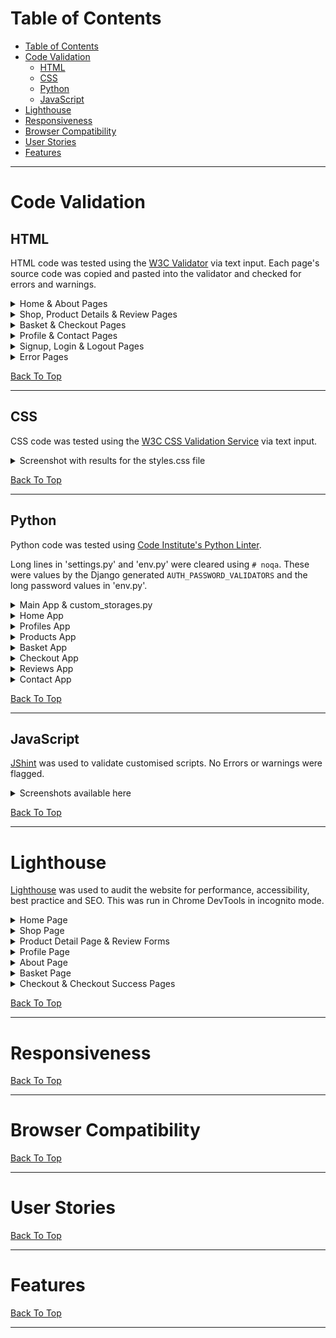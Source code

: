 # Table of Contents

- [Table of Contents](#table-of-contents)
- [Code Validation](#code-validation)
  - [HTML](#html)
  - [CSS](#css)
  - [Python](#python)
  - [JavaScript](#javascript)
- [Lighthouse](#lighthouse)
- [Responsiveness](#responsiveness)
- [Browser Compatibility](#browser-compatibility)
- [User Stories](#user-stories)
- [Features](#features)

_____

# Code Validation

## HTML

HTML code was tested using the [W3C Validator](https://validator.w3.org/) via text input. Each page's source code was copied and pasted into the validator and checked for errors and warnings.

<details>
<summary>Home & About Pages</summary>
<br>

![HTML Validation for Home Page](docs/validation/html-val_home.png)

![HTML Validation for About Page](docs/validation/html-val_about.png)

</details>

<details>
<summary>Shop, Product Details & Review Pages</summary>
<br>

![HTML Validation for Shop Page](docs/validation/html-val_shop.png)

![HTML Validation for Product Detail Page](docs/validation/html-val_product-detail.png)

![HTML Validation for Add Review Page](docs/validation/html-val_add-review.png)

![HTML Validation for Edit Review Page](docs/validation/html-val_edit-review.png)

![HTML Validation for Delete Confirmation Review Page](docs/validation/html-val_delete-review.png)

</details>

<details>
<summary>Basket & Checkout Pages</summary>
<br>

![HTML Validation for Basket Page](docs/validation/html-val_basket.png)

![HTML Validation for Checkout Page](docs/validation/html-val_checkout.png)

![HTML Validation for Checkout Success Page](docs/validation/html-val_checkout-success.png)

</details>

<details>
<summary>Profile & Contact Pages</summary>
<br>

![HTML Validation for Profile Page](docs/validation/html-val_profile.png)

![HTML Validation for Contact Page](docs/validation/html-val_contact.png)

</details>

<details>
<summary>Signup, Login & Logout Pages</summary>
<br>

![HTML Validation for Signup Page](docs/validation/html-val_signup.png)

![HTML Validation for Login Page](docs/validation/html-val_login.png)

![HTML Validation for Logout Page](docs/validation/html-val_logout.png)

</details>

<details>
<summary>Error Pages</summary>
<br>

![HTML Validation for Error404 Page](docs/validation/html-val_error404.png)

![HTML Validation for Error403 Page](docs/validation/html-val_error403.png)

![HTML Validation for Error500 Page](docs/validation/html-val_error500.png)

</details>

[Back To Top](#table-of-contents)

_____

## CSS

CSS code was tested using the [W3C CSS Validation Service](https://jigsaw.w3.org/css-validator/) via text input. 

<details>
<summary>Screenshot with results for the styles.css file</summary>
<br>

</details>

[Back To Top](#table-of-contents)
_____

## Python

Python code was tested using [Code Institute's Python Linter](https://pep8ci.herokuapp.com/).

Long lines in 'settings.py' and 'env.py' were cleared using `# noqa`. These were values by the Django generated `AUTH_PASSWORD_VALIDATORS` and the long password values in 'env.py'.

<details>
<summary>Main App & custom_storages.py</summary>
<br>

![Python Validation for settings.py](docs/validation/settings.png)

![Python Validation for urls.py](docs/validation/urls.png)

![Python Validation for views.py](docs/validation/views.png)

![Python Validation for custom_storages.py](docs/validation/custom_storages.py.png)

</details>

<details>
<summary>Home App</summary>
<br>

![Python Validation for views.py](docs/validation/home-views.py.png)

![Python Validation for urls.py](docs/validation/home-urls.py.png)

</details>

<details>
<summary>Profiles App</summary>
<br>

![Python Validation for admin.py](docs/validation/profiles-admin.png)

![Python Validation for forms.py](docs/validation/profiles-forms.png)

![Python Validation for models.py](docs/validation/profiles-models.png)

![Python Validation for urls.py](docs/validation/profiles-urls.png)

![Python Validation for views.py](docs/validation/profiles-views.png)

</details>

<details>
<summary>Products App</summary>
<br>

![Python Validation for admin.py](docs/validation/products-admin.py.png)

![Python Validation for models.py](docs/validation/products-models.py.png)

![Python Validation for urls.py](docs/validation/products-urls.py.png)

![Python Validation for views.py](docs/validation/products-views.py.png)

</details>

<details>
<summary>Basket App</summary>
<br>

![Python Validation for basket_tools.py](docs/validation/basket-basket_tools.py.png)

![Python Validation for context.py](docs/validation/basket-context.py.png)

![Python Validation for urls.py](docs/validation/basket-urls.py.png)

![Python Validation for views.py](docs/validation/basket-views.py.png)

</details>

<details>
<summary>Checkout App</summary>
<br>

![Python Validation for admin.py](docs/validation/checkout-admin.py.png)

![Python Validation for apps.py](docs/validation/checkout-apps.py.png)

![Python Validation for forms.py](docs/validation/checkout-forms.py.png)

![Python Validation for models.py](docs/validation/checkout-models.py.png)

![Python Validation for signals.py](docs/validation/checkout-signals.py.png)

![Python Validation for urls.py](docs/validation/checkout-urls.py.png)

![Python Validation for views.py](docs/validation/checkout-views.py.png)

![Python Validation for webhook_handler.py](docs/validation/checkout-webhook_handler.py.png)

![Python Validation for webhooks.py](docs/validation/checkout-webhooks.py.png)

</details>

<details>
<summary>Reviews App</summary>
<br>

![Python Validation for admin.py](docs/validation/reviews-admin.py.png)

![Python Validation for forms.py](docs/validation/reviews-forms.py.png)

![Python Validation for models.py](docs/validation/reviews-models.py.png)

![Python Validation for urls.py](docs/validation/reviews-urls.py.png)

![Python Validation for views.py](docs/validation/reviews-views.py.png)

</details>

<details>
<summary>Contact App</summary>
<br>

![Python Validation for admin.py](docs/validation/contact-admin.py.png)

![Python Validation for forms.py](docs/validation/contact-forms.py.png)

![Python Validation for models.py](docs/validation/contact-models.py.png)

![Python Validation for urls.py](docs/validation/contact-urls.py.png)

![Python Validation for views.py](docs/validation/contact-views.py.png)

</details>

[Back To Top](#table-of-contents)
_____

## JavaScript

[JShint](https://jshint.com/) was used to validate customised scripts. No Errors or warnings were flagged.

<details>
<summary>Screenshots available here</summary>
<br>

**Script in basket.html**
![JavaScript Validation for script in basket.html](docs/validation/js_val-basket.html_script.png)

**Modified quantity_input_script.html**
![JavaScript Validation for script in quantity_input_script.html](docs/validation/js_val-quantity_input_script.png)

**Slightly modified countryfield.js file**
![JavaScript Validation for countryfield.js](docs/validation/js_val-countryfield_script.png)

**Slightly modified stripe_elements.js file**
![JavaScript Validation for stripe_elements.js](docs/validation/js_val-stripe_elements_script.png)

</details>

[Back To Top](#table-of-contents)

_____

# Lighthouse

[Lighthouse](https://developer.chrome.com/docs/lighthouse/overview/) was used to audit the website for performance, accessibility, best practice and SEO.  This was run in Chrome DevTools in incognito mode.

<details>
<summary>Home Page</summary>
<br>

MOBILE

![Lighthouse testing results for Home Page Mobile](docs/lighthouse/mobile-home.png)

Low performance score due to render blocking resources and unused javascript.
Render blocking resources included the Bootstrap suit with the highest transfer size.  Coverage was used to identify critical CSS and JS but due to time constraints, these could not be eliminated.
Stripe was flagged as unused JS, however it was decided to leave this in the base.html as recommended by Stripe documentation to manage fraudulent activity.

DESKTOP

![Lighthouse testing results for Home Page](docs/lighthouse/desktop-home.png)

</details>

<details>
<summary>Shop Page</summary>
<br>

MOBILE

![Lighthouse testing results for Shop Page](docs/lighthouse/mobile-shop.png)

Low performance score due to use of HTTP/1. Recommendation to use HTTP/2 with Amazon Web services. This is out of my control and could not switch at this stage.
Unused JavaScript - once again Stripe was flagged highest for this. Stripe recommends to place the JS link in the base.html to prevent fraudulent activity.

DESKTOP

![Lighthouse testing results for Shop Page](docs/lighthouse/desktop-shop.png)

</details>

<details>
<summary>Product Detail Page & Review Forms</summary>
<br>

PRODUCT DETAIL MOBILE

![Lighthouse testing results for Shop Page](docs/lighthouse/mobile-shop.png)

Low performance score due to use of HTTP/1. Recommendation to use HTTP/2 with Amazon Web services. This is out of my control and could not switch at this stage.
Unused JavaScript - once again Stripe was flagged highest for this. Stripe recommends to place the JS link in the base.html to prevent fraudulent activity.

PRODUCT DETAIL DESKTOP

![Lighthouse testing results for Shop Page](docs/lighthouse/desktop-shop.png)

ADD REVIEW MOBILE

ADD REVIEW DESKTOP

EDIT REVIEW MOBILE

EDIT REVIEW DESKTOP

DELETE REVIEW CONFIRMATION MOBILE

DELETE REVIEW CONFIRMATION DESKTOP

</details>

<details>
<summary>Profile Page</summary>
<br>

MOBILE

![Lighthouse testing results for Shop Page](docs/lighthouse/mobile-shop.png)

Low performance score due to use of HTTP/1. Recommendation to use HTTP/2 with Amazon Web services. This is out of my control and could not switch at this stage.
Unused JavaScript - once again Stripe was flagged highest for this. Stripe recommends to place the JS link in the base.html to prevent fraudulent activity.

DESKTOP

![Lighthouse testing results for Shop Page](docs/lighthouse/desktop-shop.png)

</details>

<details>
<summary>About Page</summary>
<br>

MOBILE

![Lighthouse testing results for Shop Page](docs/lighthouse/mobile-shop.png)

Low performance score due to use of HTTP/1. Recommendation to use HTTP/2 with Amazon Web services. This is out of my control and could not switch at this stage.
Unused JavaScript - once again Stripe was flagged highest for this. Stripe recommends to place the JS link in the base.html to prevent fraudulent activity.

DESKTOP

![Lighthouse testing results for Shop Page](docs/lighthouse/desktop-shop.png)

</details>

<details>
<summary>Basket Page</summary>
<br>

MOBILE

![Lighthouse testing results for Shop Page](docs/lighthouse/mobile-shop.png)

Low performance score due to use of HTTP/1. Recommendation to use HTTP/2 with Amazon Web services. This is out of my control and could not switch at this stage.
Unused JavaScript - once again Stripe was flagged highest for this. Stripe recommends to place the JS link in the base.html to prevent fraudulent activity.

DESKTOP

![Lighthouse testing results for Shop Page](docs/lighthouse/desktop-shop.png)

</details>

<details>
<summary>Checkout & Checkout Success Pages</summary>
<br>

CHECKOUT PAGE MOBILE

![Lighthouse testing results for Shop Page](docs/lighthouse/mobile-shop.png)

Low performance score due to use of HTTP/1. Recommendation to use HTTP/2 with Amazon Web services. This is out of my control and could not switch at this stage.
Unused JavaScript - once again Stripe was flagged highest for this. Stripe recommends to place the JS link in the base.html to prevent fraudulent activity.

CHECKOUT PAGE DESKTOP

![Lighthouse testing results for Shop Page](docs/lighthouse/desktop-shop.png)

CHECKOUT SUCCESS MOBILE

CHECKOUT SUCCESS DESKTOP

</details>

[Back To Top](#table-of-contents)

_____

# Responsiveness

[Back To Top](#table-of-contents)

_____

# Browser Compatibility

[Back To Top](#table-of-contents)

_____

# User Stories

[Back To Top](#table-of-contents)

_____

# Features

[Back To Top](#table-of-contents)

_____
